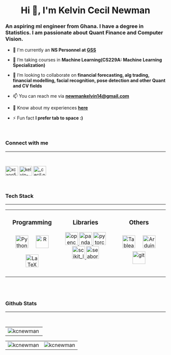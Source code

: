 <h1 align="center">Hi 👋, I'm Kelvin Cecil Newman</h1>
<h3 >An aspiring ml engineer from Ghana. I have a degree in Statistics. I am passionate about Quant Finance and Computer Vision.</h3>


- 💼 I'm currently an **NS Personnel at <a href="https://www.statsghana.gov.gh/">GSS  </a>**

- 🌱 I’m taking courses in **Machine Learning(CS229A: Machine Learning Specialization)**

- 👯 I’m looking to collaborate on **financial forecasting, alg trading, financial modelling, facial recognition, pose detection and other Quant and CV fields**

- 📫 You can reach me via **newmankelvin14@gmail.com**

- 📄 Know about my experiences **<a href="https://drive.google.com/file/d/1n5Riq1Cp6_23Rid6XfEosTVfBgqTqMPO/view?usp=drive_link">here  </a>**

- ⚡ Fun fact **I prefer tab to space :)**

<br>
<h3 align="left">Connect with me</h3>

---
<br>
<p align="left">
    <a href="https://twitter.com/xcxoo5" target="blank"><img align="center" src="https://raw.githubusercontent.com/rahuldkjain/github-profile-readme-generator/master/src/images/icons/Social/twitter.svg" alt="xcxoo5" height="30" width="40" /></a>
    <a href="https://linkedin.com/in/kelvin-newman-09b961255" target="blank"><img align="center" src="https://raw.githubusercontent.com/rahuldkjain/github-profile-readme-generator/master/src/images/icons/Social/linked-in-alt.svg" alt="kelvin-newman-09b961255" height="30" width="40" /></a>
    <a href="https://instagram.com/_cecil.py" target="blank"><img align="center" src="https://raw.githubusercontent.com/rahuldkjain/github-profile-readme-generator/master/src/images/icons/Social/instagram.svg" alt="_cecil.py" height="30" width="40" /></a>
</p>

<br>
<h3 align="left">Tech Stack</h3>

---
<table align="center" border="0px">
<tr>
<td valign="top" width="33%">
<h3 align="center">Programming</h3>
<div align="center">

<p align="center"> 
<a href="https://www.python.org/" target="_blank"><img style="margin: 10px" src="https://profilinator.rishav.dev/skills-assets/python-original.svg" alt="Python" height="40" /></a>
<a href="https://www.r-project.org/" target="_blank"><img style="margin: 10px" src="https://profilinator.rishav.dev/skills-assets/r.svg" alt="R" height="40" />
<a href="https://www.latex-project.org/" target="_blank"><img style="margin: 10px" src="https://profilinator.rishav.dev/skills-assets/latex.png" alt="LaTeX" height="40" /></a>  



</div>
</td>

<td valign="top" width="33%">
<h3 align="center">Libraries</h3>
<div align="center">
</a> <a href="https://opencv.org/" target="_blank" rel="noreferrer"> <img src="https://www.vectorlogo.zone/logos/opencv/opencv-icon.svg" alt="opencv" width="40" height="40"/> </a> 
<a href="https://pandas.pydata.org/" target="_blank" rel="noreferrer"> <img src="https://avatars.githubusercontent.com/u/21206976?s=200&v=4" alt="pandas" width="40" height="40"/> </a> 
<a href="https://pytorch.org/" target="_blank" rel="noreferrer"> <img src="https://www.vectorlogo.zone/logos/pytorch/pytorch-icon.svg" alt="pytorch" width="40" height="40"/> </a> 
<a href="https://scikit-learn.org/" target="_blank" rel="noreferrer"> <img src="https://upload.wikimedia.org/wikipedia/commons/0/05/Scikit_learn_logo_small.svg" alt="scikit_learn" width="40" height="40"/> </a> <a href="https://seaborn.pydata.org/" target="_blank" rel="noreferrer"> <img src="https://seaborn.pydata.org/_images/logo-mark-lightbg.svg" alt="seaborn" width="40" height="40"/> </a>

</div>
</td>

<td valign="top" width="33%">
<h3 align="center">Others</h3>
<div align="center">  
<a href="https://www.tableau.com/" target="_blank"><img style="margin: 10px" src="https://profilinator.rishav.dev/skills-assets/tableau.svg" alt="Tableau" height="40" /></a>  
<a href="https://www.arduino.cc/" target="_blank"><img style="margin: 10px" src="https://profilinator.rishav.dev/skills-assets/arduino.png" alt="Arduino" height="40" /></a> 
<a href="https://git-scm.com/" target="_blank" rel="noreferrer"> <img src="https://www.vectorlogo.zone/logos/git-scm/git-scm-icon.svg" alt="git" width="40" height="40"/> </a>  


</div>
</td></tr></table>
</p>



<br>
<br>
<h3 align="left">Github Stats</h3>

---
<br>

<p>
    <table align="center" border="0px">
        <tr>
            <td valign="top" width="100%">
                    <img align="left" src="https://github-readme-stats.vercel.app/api/top-langs?username=kcnewman&show_icons=true&locale=en&layout=compact" alt="kcnewman" />
            </td>
        </tr>
    </table>  
</p>


<p>
    <table align="center" border="0px">
        <tr>
            <td valign="top" width="50%">
                <div align="center">  
                    <img align="center" src="https://github-readme-stats.vercel.app/api?username=kcnewman&show_icons=true&locale=en" alt="kcnewman" />
                </div>
            </td>
            <td valign="top" width="50%">
                <div align="center">
                    <img align="center" src="https://github-readme-streak-stats.herokuapp.com/?user=kcnewman&" alt="kcnewman" />
                </div>
            </td>
        </tr>
    </table>  
</p>    

